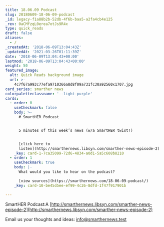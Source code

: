 ```yaml
---
title: 18.06.09 Podcast
slug: 20180609-18-06-09-podcast
_id: legacy-f1a88b2b-52db-4f6b-baa5-a2fa4cb4e125
_rev: 0aCMfzqL0erea7otJs9R4x
type: quick_reads
draft: false
aliases:
  - /
_createdAt: '2018-06-09T13:04:43Z'
_updatedAt: '2021-03-26T01:11:39Z'
date: '2018-06-09T13:04:43+00:00'
lastmod: '2018-06-09T13:04:43+00:00'
weight: 50
featured_image:
  alt: Quick Reads background image
  url: >-
    4c7f67a993c77efa9710366a8d8f09a731fc30a92560x1707.jpg
card_series: smarther news
colorpaletteclassname: '--light-purple'
cards:
  - order: 0
    useCheckmark: false
    body: >-
      # SmartHER Podcast


      5 minutes of this week’s news (w/a SmartHER twist!)


      [click here to
      listen](http://smarthernews.libsyn.com/smarther-news-episode-2)
    _key: card-1-7ca35099-72d6-4834-a0d1-5a5c608b8210
  - order: 1
    useCheckmark: true
    body: |-
      What would you like to hear on the podcast?

      [view sources](https://smarthernews.com/18-06-09-podcast/)
    _key: card-10-be45d5ee-ef99-4c26-8dfd-1f47f917901b

---
```

SmartHER Podcast:A [http://smarthernews.libsyn.com/smarther-news-episode-2](http://smarthernews.libsyn.com/smarther-news-episode-2)

Email us your thoughts and ideas: [info@smarthernews.test](mailto:info@smarthernews.test)